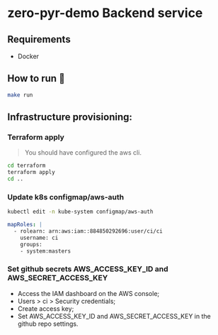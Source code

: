 # zero-pyr-demo Backend service

## Requirements

- Docker

## How to run :rocket:

```sh
make run
```

## Infrastructure provisioning:

### Terraform apply

> You should have configured the aws cli.

```sh
cd terraform
terraform apply
cd ..
```

### Update k8s configmap/aws-auth

```sh
kubectl edit -n kube-system configmap/aws-auth
```

```yaml
mapRoles: |
  - rolearn: arn:aws:iam::884850292696:user/ci/ci
    username: ci
    groups:
    - system:masters
```

### Set github secrets AWS_ACCESS_KEY_ID and AWS_SECRET_ACCESS_KEY

- Access the IAM dashboard on the AWS console;
- Users > ci > Security credentials;
- Create access key;
- Set AWS_ACCESS_KEY_ID and AWS_SECRET_ACCESS_KEY in the github repo settings.